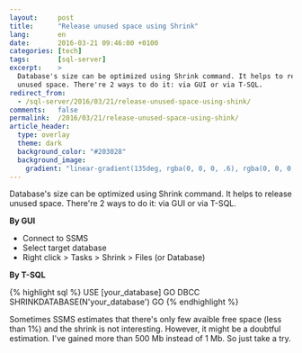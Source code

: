 ```yaml
---
layout:     post
title:      "Release unused space using Shrink"
lang:       en
date:       2016-03-21 09:46:00 +0100
categories: [tech]
tags:       [sql-server]
excerpt:    >
  Database's size can be optimized using Shrink command. It helps to release
  unused space. There're 2 ways to do it: via GUI or via T-SQL.
redirect_from:
  - /sql-server/2016/03/21/release-unused-space-using-shink/
comments:   false
permalink:  /2016/03/21/release-unused-space-using-shink/
article_header:
  type: overlay
  theme: dark
  background_color: "#203028"
  background_image:
    gradient: "linear-gradient(135deg, rgba(0, 0, 0, .6), rgba(0, 0, 0, .4))"
---
```


Database's size can be optimized using Shrink command. It helps to release
unused space. There're 2 ways to do it: via GUI or via T-SQL.

__By GUI__

* Connect to SSMS
* Select target database
* Right click > Tasks > Shrink > Files (or Database)

__By T-SQL__

{% highlight sql %}
USE [your_database]
GO
DBCC SHRINKDATABASE(N'your_database')
GO
{% endhighlight %}

Sometimes SSMS estimates that there's only few avaible free space (less than 1%)
and the shrink is not interesting. However, it might be a doubtful estimation.
I've gained more than 500 Mb instead of 1 Mb. So just take a try.
